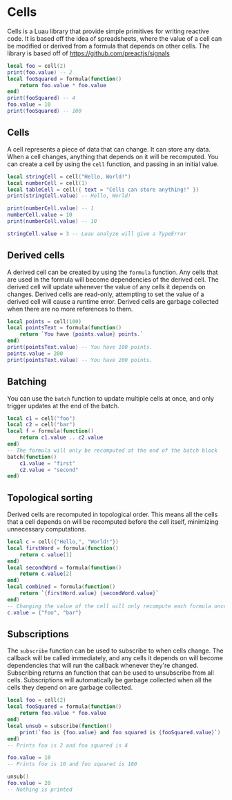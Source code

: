 # Cells

Cells is a Luau library that provide simple primitives for writing reactive
code. It is based off the idea of spreadsheets, where the value of a cell can be
modified or derived from a formula that depends on other cells. The library is
based off of https://github.com/preactjs/signals

```lua
local foo = cell(2)
print(foo.value) -- 2
local fooSquared = formula(function()
    return foo.value * foo.value
end)
print(fooSquared) -- 4
foo.value = 10
print(fooSquared) -- 100
```

## Cells

A cell represents a piece of data that can change. It can store any data. When a
cell changes, anything that depends on it will be recomputed. You can create a
cell by using the `cell` function, and passing in an initial value.

```lua
local stringCell = cell("Hello, World!")
local numberCell = cell(1)
local tableCell = cell({ text = "Cells can store anything!" })
print(stringCell.value) -- Hello, World!

print(numberCell.value) -- 1
numberCell.value = 10
print(numberCell.value) -- 10

stringCell.value = 3 -- Luau analyze will give a TypeError
```

## Derived cells

A derived cell can be created by using the `formula` function. Any cells that
are used in the formula will become dependencies of the derived cell. The
derived cell will update whenever the value of any cells it depends on changes.
Derived cells are read-only, attempting to set the value of a derived cell will
cause a runtime error. Derived cells are garbage collected when there are no
more references to them.

```lua
local points = cell(100)
local pointsText = formula(function()
    return `You have {points.value} points.`
end)
print(pointsText.value) -- You have 100 points.
points.value = 200
print(pointsText.value) -- You have 200 points.
```

## Batching

You can use the `batch` function to update multiple cells at once, and only
trigger updates at the end of the batch.

```lua
local c1 = cell("foo")
local c2 = cell("bar")
local f = formula(function()
    return c1.value .. c2.value
end)
-- The formula will only be recomputed at the end of the batch block
batch(function()
    c1.value = "first"
    c2.value = "second"
end)
```

## Topological sorting

Derived cells are recomputed in topological order. This means all the cells that
a cell depends on will be recomputed before the cell itself, minimizing
unnecessary computations.

```lua
local c = cell({"Hello,", "World!"})
local firstWord = formula(function()
    return c.value[1]
end)
local secondWord = formula(function()
    return c.value[2]
end)
local combined = formula(function()
    return `{firstWord.value} {secondWord.value}`
end)
-- Changing the value of the cell will only recompute each formula once
c.value = {"foo", "bar"}
```

## Subscriptions

The `subscribe` function can be used to subscribe to when cells change. The
callback will be called immediately, and any cells it depends on will become
dependencies that will run the callback whenever they're changed. Subscribing
returns an function that can be used to unsubscribe from all cells.
Subscriptions will automatically be garbage collected when all the cells they
depend on are garbage collected.

```lua
local foo = cell(2)
local fooSquared = formula(function()
    return foo.value * foo.value
end)
local unsub = subscribe(function()
    print(`foo is {foo.value} and foo squared is {fooSquared.value}`)
end)
-- Prints foo is 2 and foo squared is 4

foo.value = 10
-- Prints foo is 10 and foo squared is 100

unsub()
foo.value = 20
-- Nothing is printed
```
